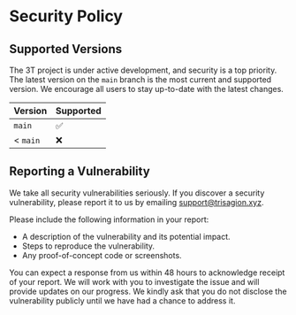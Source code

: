 # Security Policy

## Supported Versions

The 3T project is under active development, and security is a top priority. The latest version on the `main` branch is the most current and supported version. We encourage all users to stay up-to-date with the latest changes.

| Version | Supported          |
| ------- | ------------------ |
| `main`  | :white_check_mark: |
| < `main`| :x:                |

## Reporting a Vulnerability

We take all security vulnerabilities seriously. If you discover a security vulnerability, please report it to us by emailing [support@trisagion.xyz](mailto:support@trisagion.xyz).

Please include the following information in your report:
- A description of the vulnerability and its potential impact.
- Steps to reproduce the vulnerability.
- Any proof-of-concept code or screenshots.

You can expect a response from us within 48 hours to acknowledge receipt of your report. We will work with you to investigate the issue and will provide updates on our progress. We kindly ask that you do not disclose the vulnerability publicly until we have had a chance to address it.
